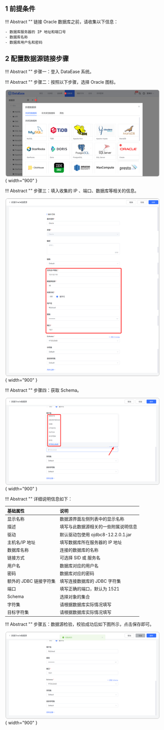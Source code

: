 ## 1 前提条件

!!! Abstract ""
    链接 Oracle 数据库之前，请收集以下信息：

    - 数据库服务器的 IP 地址和端口号
    - 数据库名称
    - 数据库用户名和密码

## 2 配置数据源链接步骤

!!! Abstract ""
    步骤一：登入 DataEase 系统。

!!! Abstract ""
    步骤二：按照以下步骤，选择 Oracle 图标。

![Oracle](../../img/datasource_configuration/Oracle1.png){ width="900" }

!!! Abstract ""
    步骤三：填入收集的 IP 、端口、数据库等相关的信息。

![Oracle](../../img/datasource_configuration/Oracle2.png){ width="900" }

!!! Abstract ""
    步骤四：获取 Schema。

![Oracle](../../img/datasource_configuration/Oracle_Schema.png){ width="900" }

!!! Abstract ""
    详细说明信息如下：

| 基础属性           | 说明                          |
|:---------------|:----------------------------|
| 显示名称           | 数据源界面左侧列表中的显示名称             |   
| 描述             | 填写与此数据源相关的一些附属说明信息          |
| 驱动             | 默认驱动包使用 ojdbc8-12.2.0.1.jar |
| 主机名/IP 地址      | 填写数据库所在服务器的 IP 地址           |
| 数据库名称          | 连接的数据库的名称                   |
| 链接方式           | 可选择 SID 或 服务名               |
| 用户名            | 数据库对应的用户名                   |
| 密码             | 数据库对应的密码                    |
| 额外的 JDBC 链接字符集 | 填写连接数据库的 JDBC 字符集           |
| 端口             | 填写正确的端口，默认为 1521            |
| Schema         | 选择对象的集合                    |
| 字符集            | 请根据数据库实际情况填写                |
| 目标字符集          | 请根据数据库实际情况填写                |

!!! Abstract ""
    步骤五：数据源检验，校验成功后如下图所示，点击保存即可。

![Oracle](../../img/datasource_configuration/Oracle3.png){ width="900" }
